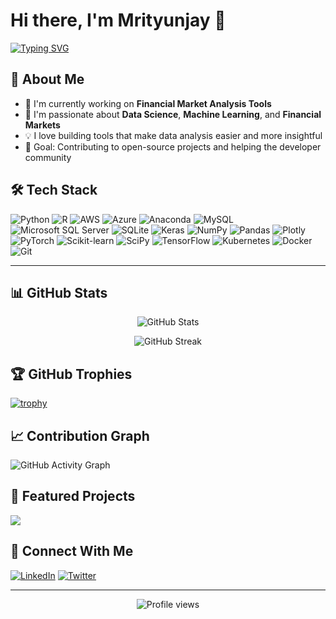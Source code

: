 # Hi there, I'm Mrityunjay 👋

[![Typing SVG](https://readme-typing-svg.demolab.com?font=Fira+Code&pause=1000&width=435&lines=Python+Developer;Data+Science+Enthusiast;Financial+Markets+Analyst)](https://git.io/typing-svg)

## 🚀 About Me
- 🔭 I'm currently working on **Financial Market Analysis Tools**
- 🌱 I'm passionate about **Data Science**, **Machine Learning**, and **Financial Markets**
- 💡 I love building tools that make data analysis easier and more insightful
- 🎯 Goal: Contributing to open-source projects and helping the developer community



## 🛠️ Tech Stack

![Python](https://img.shields.io/badge/Python-3776AB?style=for-the-badge&logo=python&logoColor=white) ![R](https://img.shields.io/badge/R-276DC3?style=for-the-badge&logo=r&logoColor=white) ![AWS](https://img.shields.io/badge/AWS-232F3E?style=for-the-badge&logo=amazon-aws&logoColor=white) ![Azure](https://img.shields.io/badge/Azure-0078D4?style=for-the-badge&logo=microsoft-azure&logoColor=white) ![Anaconda](https://img.shields.io/badge/Anaconda-44A833?style=for-the-badge&logo=anaconda&logoColor=white) ![MySQL](https://img.shields.io/badge/MySQL-4479A1?style=for-the-badge&logo=mysql&logoColor=white) ![Microsoft SQL Server](https://img.shields.io/badge/SQL_Server-CC2927?style=for-the-badge&logo=microsoft-sql-server&logoColor=white) ![SQLite](https://img.shields.io/badge/SQLite-003B57?style=for-the-badge&logo=sqlite&logoColor=white) ![Keras](https://img.shields.io/badge/Keras-D00000?style=for-the-badge&logo=keras&logoColor=white) ![NumPy](https://img.shields.io/badge/NumPy-013243?style=for-the-badge&logo=numpy&logoColor=white) ![Pandas](https://img.shields.io/badge/Pandas-150458?style=for-the-badge&logo=pandas&logoColor=white) ![Plotly](https://img.shields.io/badge/Plotly-3F4F75?style=for-the-badge&logo=plotly&logoColor=white) ![PyTorch](https://img.shields.io/badge/PyTorch-EE4C2C?style=for-the-badge&logo=pytorch&logoColor=white) ![Scikit-learn](https://img.shields.io/badge/Scikit_learn-F7931E?style=for-the-badge&logo=scikit-learn&logoColor=white) ![SciPy](https://img.shields.io/badge/SciPy-8CAAE6?style=for-the-badge&logo=scipy&logoColor=white) ![TensorFlow](https://img.shields.io/badge/TensorFlow-FF6F00?style=for-the-badge&logo=tensorflow&logoColor=white) ![Kubernetes](https://img.shields.io/badge/Kubernetes-326CE5?style=for-the-badge&logo=kubernetes&logoColor=white) ![Docker](https://img.shields.io/badge/Docker-2496ED?style=for-the-badge&logo=docker&logoColor=white) ![Git](https://img.shields.io/badge/Git-F05032?style=for-the-badge&logo=git&logoColor=white)  

---
## 📊 GitHub Stats

<p align="center">
  <img src="https://github-readme-stats.vercel.app/api?username=Mj2603&show_icons=true&theme=radical" alt="GitHub Stats" />
</p>

<p align="center">
  <img src="https://github-readme-streak-stats.herokuapp.com/?user=Mj2603&theme=radical" alt="GitHub Streak" />
</p>

## 🏆 GitHub Trophies
[![trophy](https://github-profile-trophy.vercel.app/?username=Mj2603&theme=radical&row=1)](https://github.com/ryo-ma/github-profile-trophy)

## 📈 Contribution Graph
![GitHub Activity Graph](https://activity-graph.herokuapp.com/graph?username=Mj2603&theme=radical)

## 🌟 Featured Projects

<a href="https://github.com/Mj2603/nifty50-market-analysis">
  <img align="center" src="https://github-readme-stats.vercel.app/api/pin/?username=Mj2603&repo=nifty50-market-analysis&theme=radical" />
</a>

## 🤝 Connect With Me
[![LinkedIn](https://img.shields.io/badge/LinkedIn-0077B5?style=for-the-badge&logo=linkedin&logoColor=white)](Your_LinkedIn_URL)
[![Twitter](https://img.shields.io/badge/Twitter-1DA1F2?style=for-the-badge&logo=twitter&logoColor=white)](Your_Twitter_URL)

---

<p align="center">
  <img src="https://komarev.com/ghpvc/?username=Mj2603&color=blueviolet&style=flat-square" alt="Profile views" />
</p>

